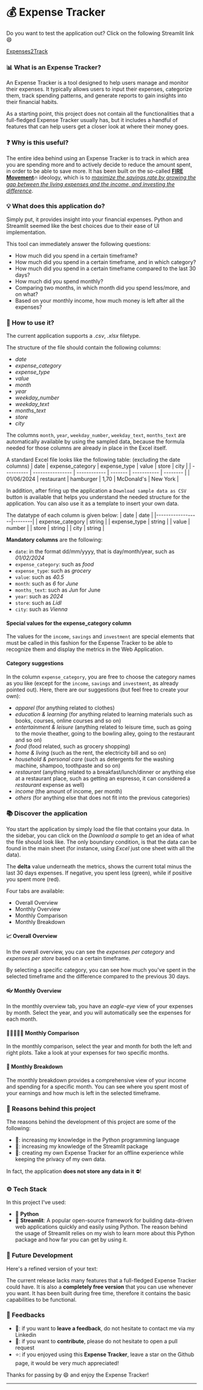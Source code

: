 # 💰 Expense Tracker

Do you want to test the application out? Click on the following Streamlit link 😄

<a href="https://expenses-to-track.streamlit.app/" target="_blank">Expenses2Track</a>

### 📊 What is an Expense Tracker?

An Expense Tracker is a tool designed to help users manage and monitor their expenses.
It typically allows users to input their expenses, categorize them, track spending patterns, and generate reports to gain insights into their financial habits.

As a starting point, this project does not contain all the functionalities that a full-fledged Expense Tracker usually has, but it includes a handful of features that can help users get a closer look at where their money goes.

### ❓ Why is this useful?

The entire idea behind using an Expense Tracker is to track in which area you are spending more and to actively decide to reduce the amount spent, in order to be able to save more.
It has been built on the so-called [**FIRE Movement**](https://en.wikipedia.org/wiki/FIRE_movement)🔥 ideology, which is to [_maximize the savings rate by growing the gap between the living expenses and the income, and investing the difference_](https://en.wikipedia.org/wiki/FIRE_movement).

### 💡 What does this application do?

Simply put, it provides insight into your financial expenses. Python and Streamlit seemed like the best choices due to their ease of UI implementation.

This tool can immediately answer the following questions:

- How much did you spend in a certain timeframe?
- How much did you spend in a certain timeframe, and in which category?
- How much did you spend in a certain timeframe compared to the last 30 days?
- How much did you spend monthly?
- Comparing two months, in which month did you spend less/more, and on what?
- Based on your monthly income, how much money is left after all the expenses?

### 🤔 How to use it?

The current application supports a _.csv_, _.xlsx_ filetype.

The structure of the file should contain the following columns:

- _date_
- _expense_category_
- _expense_type_
- _value_
- _month_
- _year_
- _weekday_number_
- _weekday_text_
- _months_text_
- _store_
- _city_

The columns `month`, `year`, `weekday_number`, `weekday_text`, `months_text` are automatically available by using the sampled data, because the formula needed for those columns are already in place in the Excel itself.

A standard Excel file looks like the following table: (excluding the date columns)
| date | expense_category | expense_type | value | store | city |
| ---------- | ---------------- | ------------ | ------- | ----------- | -------- |
| 01/06/2024 | restaurant | hamburger | 1,70 | McDonald's | New York |

In addition, after firing up the application a `Download sample data as CSV` button is available that helps you understand the needed structure for the application. You can also use it as a template to insert your own data.

The datatype of each column is given below:
| date | date |
|------------------|--------|
| expense_category | string |
| expense_type | string |
| value | number |
| store | string |
| city | string |

**Mandatory columns** are the following:

- `date`: in the format dd/mm/yyyy, that is day/month/year, such as _01/02/2024_
- `expense_category`: such as _food_
- `expense_type`: such as _grocery_
- `value`: such as _40.5_
- `month`: such as _6_ for _June_
- `months_text`: such as _Jun_ for June
- `year`: such as _2024_
- `store`: such as _Lidl_
- `city`: such as _Vienna_

#### Special values for the **expense_category** column

The values for the `income`, `savings` and `investment` are special elements that must be called in this fashion for the Expense Tracker to be able to recognize them and display the metrics in the Web Application.

#### Category suggestions

In the column `expense_category`, you are free to choose the category names as you like (except for the `income`, `savings` and `investment`, as already pointed out).
Here, there are our suggestions (but feel free to create your own):

- _apparel_ (for anything related to clothes)
- _education & learning_ (for anything related to learning materials such as books, courses, online courses and so on)
- _entertainment & leisure_ (anything related to leisure time, such as going to the movie theather, going to the bowling alley, going to the restaurant and so on)
- _food_ (food related, such as grocery shopping)
- _home & living_ (such as the rent, the electricity bill and so on)
- _household & personal care_ (such as detergents for the washing machine, shampoo, toothpaste and so on)
- _restaurant_ (anything related to a breakfast/lunch/dinner or anything else at a restaurant place, such as getting an espresso, it can considered a _restaurant_ expense as well)
- _income_ (the amount of income, per month)
- _others_ (for anything else that does not fit into the previous categories)

### 📚 Discover the application

You start the application by simply load the file that contains your data. In the sidebar, you can click on the _Download a sample_ to get an idea of what the file should look like. The only boundary condition, is that the data can be found in the main sheet (for instance, using _Excel_ just one sheet with all the data).

The **delta** value underneath the metrics, shows the current total minus the last 30 days expenses. If negative, you spent less (green), while if positive you spent more (red).

Four tabs are available:

- Overall Overview
- Monthly Overview
- Monthly Comparison
- Monthly Breakdown

#### 📈 Overall Overview

In the overall overview, you can see the _expenses per category_ and _expenses per store_ based on a certain timeframe.

By selecting a specific category, you can see how much you've spent in the selected timeframe and the difference compared to the previous 30 days.

#### 👓 Monthly Overview

In the monthly overview tab, you have an _eagle-eye_ view of your expenses by month. Select the year, and you will automatically see the expenses for each month.

#### 👨🏼‍🤝‍👨🏼 Monthly Comparison

In the monthly comparison, select the year and month for both the left and right plots. Take a look at your expenses for two specific months.

#### 🧾 Monthly Breakdown

The monthly breakdown provides a comprehensive view of your income and spending for a specific month. You can see where you spent most of your earnings and how much is left in the selected timeframe.

### 🧠 Reasons behind this project

The reasons behind the development of this project are some of the following:

- 🐍: increasing my knowledge in the Python programming language
- 🎈: increasing my knowledge of the Streamlit package
- 🧾: creating my own Expense Tracker for an offline experience while keeping the privacy of my own data.

In fact, the application **does not store any data in it** ⛔!

### ⚙ Tech Stack

In this project I've used:

- 🐍 **Python**
- 🎈 **Streamlit**: A popular open-source framework for building data-driven web applications quickly and easily using Python.
  The reason behind the usage of Streamlit relies on my wish to learn more about this Python package and how far you can get by using it.

### 🔮 Future Development

Here's a refined version of your text:

The current release lacks many features that a full-fledged Expense Tracker could have. It is also a **completely free version** that you can use whenever you want. It has been built during free time, therefore it contains the basic capabilities to be functional.

### 🔄 Feedbacks

- 💬: if you want to **leave a feedback**, do not hesitate to contact me via my Linkedin
- 🌱: if you want to **contribute**, please do not hesitate to open a pull request
- ⭐: if you enjoyed using this **Expense Tracker**, leave a star on the Github page, it would be very much appreciated!

Thanks for passing by 😄 and enjoy the Expense Tracker!

---
